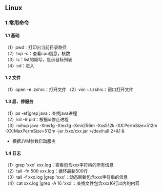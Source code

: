## Linux

### 1.常用命令
#### 1.1 基础
（1）pwd：打印出当前目录路径  
（2）top -c：查看cpu信息，核数  
（3）ls：list的简写，显示目标列表  
（4）cd：进入

#### 1.2 文件
（1）open -e .zshrc：打开文件
（2）vim ~/.zshrc：窗口打开文件


#### 1.3 启、停服务
（1）ps -ef|grep java：查找java进程  
（2）kill -9 pid：根据id停止进程  
（3）nohup java -Xms1g -Xmx1g -Xmn256m -Xss512k -XX:PermSize=512m -XX:MaxPermSize=512m -jar /xxx/xxx.jar >/dev/null 2>&1 &
- 根据JVM参数启动服务

#### 1.4 日志
（1）grep 'xxx' xxx.log：查看包含xxx字符串的所有信息  
（2）tail -fn 500 xxx.log：循环最新500行  
（3）tail -f xxx.log |grep 'xxx'：动态刷新包含xxx字符串的信息  
（4）cat xxx.log |grep -A 16 'xxx'：查找文件包含xxx16行以内的内容  


